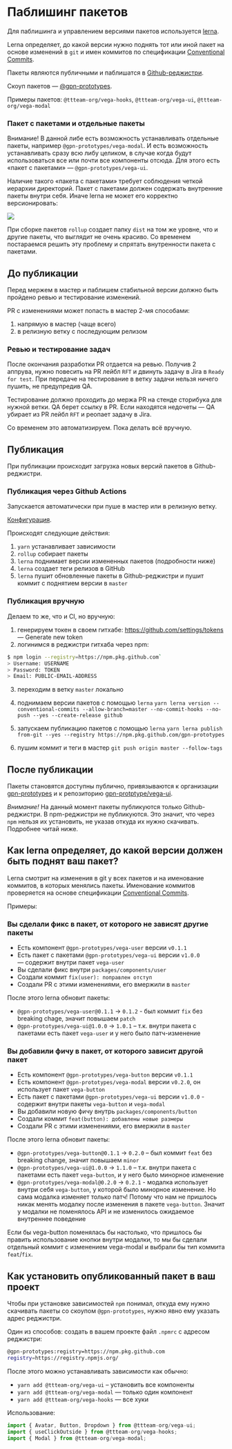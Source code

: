 # Паблишинг пакетов

Для паблишинга и управлением версиями пакетов используется [lerna](https://lerna.js.org/).

Lerna определяет, до какой версии нужно поднять тот или иной пакет на основе изменений в `git` и имен коммитов по спецификации [Conventional Commits](https://www.conventionalcommits.org/en/v1.0.0/).

Пакеты являются публичными и паблишатся в [Github-реджистри](https://npm.pkg.github.com).

Скоуп пакетов — [@gpn-prototypes](https://github.com/orgs/ttteam-org/packages).

Примеры пакетов: `@ttteam-org/vega-hooks`, `@ttteam-org/vega-ui`, `@ttteam-org/vega-modal`

### Пакет с пакетами и отдельные пакеты

Внимание! В данной либе есть возможность устанавливать отдельные пакеты, например `@gpn-prototypes/vega-modal`.
И есть возможность устанавливать сразу всю либу целиком, в случае когда будут использоваться все или почти все компоненты отсюда. Для этого есть «пакет с пакетами» — `@gpn-prototypes/vega-ui`.

Наличие такого «пакета с пакетами» требует соблюдения четкой иерархии директорий. Пакет с пакетами должен содержать внутренние пакеты внутри себя. Иначе lerna не может его корректно версионировать:

![](http://s.csssr.ru/U02GZ926T/2020-05-15-1511-aenyraj433.jpg)

При сборке пакетов `rollup` создает папку `dist` на том же уровне, что и другие пакеты, что выглядит не очень красиво. Со временем постараемся решить эту проблему и спрятать внутренности пакета с пакетами.

## До публикации

Перед мержем в мастер и паблишем стабильной версии должно быть пройдено ревью и тестирование изменений.

PR с изменениями может попасть в мастер 2-мя способами:

1. напрямую в мастер (чаще всего)
1. в релизную ветку с последующим релизом

### Ревью и тестирование задач

После окончания разработки PR отдается на ревью. Получив 2 аппрува, нужно повесить на PR лейбл `RFT` и двинуть задачу в Jira в `Ready for test`. При передаче на тестирование в ветку задачи нельзя ничего пушить, не предупредив QA.

Тестирование должно проходить до мержа PR на стенде сторибука для нужной ветки. QA берет ссылку в PR.
Если находятся недочеты — QA убирает из PR лейбл `RFT` и реопает задачу в Jira.

Со временем это автоматизируем. Пока делать всё вручную.

## Публикация

При публикации происходит загрузка новых версий пакетов в Github-реджистри.

### Публикация через Github Actions

Запускается автоматически при пуше в мастер или в релизную ветку.

[Конфигурация](../.github/workflows/publish.yml).

Происходят следующие действия:

1. `yarn` устанавливает зависимости
1. `rollup` собирает пакеты
1. `lerna` поднимает версии измененных пакетов (подробности ниже)
1. `lerna` создает теги релизов в GitHub
1. `lerna` пушит обновленные пакеты в Github-реджистри и пушит коммит с поднятием версии в `master`

### Публикация вручную

Делаем то же, что и CI, но вручную:

1. генерируем токен в своем гитхабе: https://github.com/settings/tokens — Generate new token
2. логинимся в реджистри гитхаба через npm:

```bash
$ npm login --registry=https://npm.pkg.github.com`
> Username: USERNAME
> Password: TOKEN
> Email: PUBLIC-EMAIL-ADDRESS
```

3. переходим в ветку `master` локально
4. поднимаем версии пакетов с помощью `lerna`
   `yarn lerna version --conventional-commits --allow-branch=master --no-commit-hooks --no-push --yes --create-release github`

5. запускаем публикацию пакетов с помощью `lerna`
   `yarn lerna publish from-git --yes --registry https://npm.pkg.github.com/gpn-prototypes`

6. пушим коммит и теги в мастер
   `git push origin master --follow-tags`

## После публикации

Пакеты становятся доступны публично, привязываются к организации [gpn-prototypes](https://github.com/orgs/gpn-prototypes/packages) и к репозиторию [gpn-protptype/vega-ui](https://github.com/gpn-prototypes/vega-ui/packages).

_Внимание!_ На данный момент пакеты публикуются только Github-реджистри. В npm-реджистри не публикуются. Это значит, что через `npm` нельзя их установить, не указав откуда их нужно скачивать. Подробнее читай ниже.

## Как lerna определяет, до какой версии должен быть поднят ваш пакет?

Lerna смотрит на изменения в git у всех пакетов и на именование коммитов, в которых менялись пакеты.
Именование коммитов проверяется на основе спецификации [Conventional Commits](https://www.conventionalcommits.org/en/v1.0.0/).

Примеры:

### Вы сделали фикс в пакет, от которого не зависят другие пакеты

- Есть компонент `@gpn-prototypes/vega-user` версии `v0.1.1`
- Есть пакет с пакетами `@gpn-prototypes/vega-ui` версии `v1.0.0` — содержит внутри пакет `vega-user`
- Вы сделали фикс внутри `packages/components/user`
- Создали коммит `fix(user): поправлен отступ`
- Создали PR с этими изменениями, его вмержили в `master`

После этого lerna обновит пакеты:

- `@gpn-prototypes/vega-user@0.1.1` → `0.1.2` - был коммит `fix` без breaking chage, значит повышаем `patch`
- `@gpn-prototypes/vega-ui@1.0.0` → `1.0.1` – т.к. внутри пакета с пакетами есть пакет `vega-user` и у него было патч-изменение

### Вы добавили фичу в пакет, от которого зависит другой пакет

- Есть компонент `@gpn-prototypes/vega-button` версии `v0.1.1`
- Есть компонент `@gpn-prototypes/vega-modal` версии `v0.2.0`, он использует пакет `vega-button`
- Есть пакет с пакетами `@gpn-prototypes/vega-ui` версии `v1.0.0` - содержит внутри пакеты `vega-button` и `vega-modal`
- Вы добавили новую фичу внутрь `packages/components/button`
- Создали коммит `feat(button): добавлены новые размеры`
- Создали PR с этими изменениями, его вмержили в `master`

После этого lerna обновит пакеты:

- `@gpn-prototypes/vega-button@0.1.1` → `0.2.0` – был коммит `feat` без breaking change, значит повышаем `minor`
- `@gpn-prototypes/vega-ui@1.0.0` → `1.1.0` – т.к. внутри пакета с пакетами есть пакет `vega-button`, и у него было минорное изменение
- `@gpn-prototypes/vega-modal@0.2.0` → `0.2.1` - модалка использует внутри себя `vega-button`, у которой было минорное изменение. Но сама модалка изменяет только патч! Потому что нам не пришлось никак менять модалку после изменения в пакете `vega-button`. Значит у модалки не поменялось API и не изменилось ожидаемое внутреннее поведение

Если бы vega-button поменялась бы настолько, что пришлось бы править использование кнопки внутри модалки, то мы бы сделали отдельный коммит с изменением vega-modal и выбрали бы тип коммита `feat`/`fix`.

## Как установить опубликованный пакет в ваш проект

Чтобы при установке зависимостей `npm` понимал, откуда ему нужно скачивать пакеты со скоупом `@gpn-prototypes`, нужно явно ему указать адрес реджистри.

Один из способов: создать в вашем проекте файл `.npmrc` с адресом реджистри:

```bash
@gpn-prototypes:registry=https://npm.pkg.github.com
registry=https://registry.npmjs.org/
```

После этого можно устанавливать зависимости как обычно:

- `yarn add @ttteam-org/vega-ui` – установить все компоненты
- `yarn add @ttteam-org/vega-modal` — только один компонент
- `yarn add @ttteam-org/vega-hooks` — все хуки

Использование:

```typescript
import { Avatar, Button, Dropdown } from @ttteam-org/vega-ui;
import { useClickOutside } from @ttteam-org/vega-hooks;
import { Modal } from @ttteam-org/vega-modal;
```
